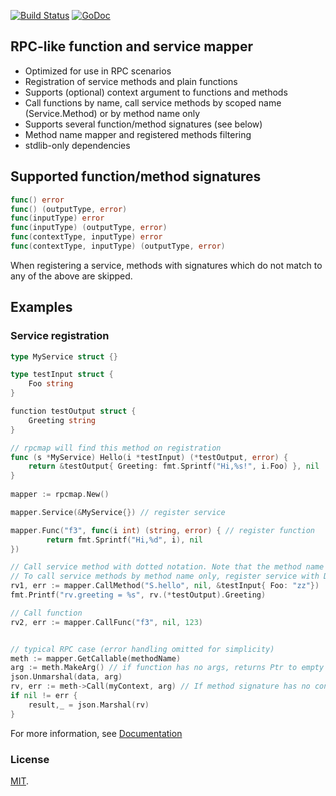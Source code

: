 [![Build Status](https://travis-ci.org/pantonov/rpcmap.svg)](https://travis-ci.org/pantonov/rpcmap) 
[![GoDoc](https://godoc.org/github.com/pantonov/rpcmap?status.svg)](https://godoc.org/github.com/pantonov/rpcmap)

## RPC-like function and service mapper

* Optimized for use in RPC scenarios
* Registration of service methods and plain functions
* Supports (optional) context argument to functions and methods
* Call functions by name, call service methods by scoped name (Service.Method) or by method name only
* Supports several function/method signatures (see below)
* Method name mapper and registered methods filtering
* stdlib-only dependencies

## Supported function/method signatures
```go
func() error
func() (outputType, error)
func(inputType) error
func(inputType) (outputType, error)
func(contextType, inputType) error
func(contextType, inputType) (outputType, error)
```
When registering a service, methods with signatures which do not match to any of the above are skipped.

## Examples

### Service registration

```go
type MyService struct {}

type testInput struct {
    Foo string
}

function testOutput struct {
    Greeting string
}

// rpcmap will find this method on registration
func (s *MyService) Hello(i *testInput) (*testOutput, error) {
    return &testOutput{ Greeting: fmt.Sprintf("Hi,%s!", i.Foo) }, nil
}
    
mapper := rpcmap.New()

mapper.Service(&MyService{}) // register service

mapper.Func("f3", func(i int) (string, error) { // register function
        return fmt.Sprintf("Hi,%d", i), nil
})

// Call service method with dotted notation. Note that the method name is lowercase when default mapper is used.
// To call service methods by method name only, register service with DefaultService().
rv1, err := mapper.CallMethod("S.hello", nil, &testInput{ Foo: "zz"})
fmt.Printf("rv.greeting = %s", rv.(*testOutput).Greeting)

// Call function
rv2, err := mapper.CallFunc("f3", nil, 123)


// typical RPC case (error handling omitted for simplicity)
meth := mapper.GetCallable(methodName)
arg := meth.MakeArg() // if function has no args, returns Ptr to empty struct instance
json.Unmarshal(data, arg)
rv, err := meth->Call(myContext, arg) // If method signature has no context argument, it will be ignored. 
if nil != err {
    result,_ = json.Marshal(rv)
}

```

For more information, see [Documentation](https://godoc.org/github.com/pantonov/rpcmap)




### License
[MIT](https://opensource.org/licenses/MIT).

